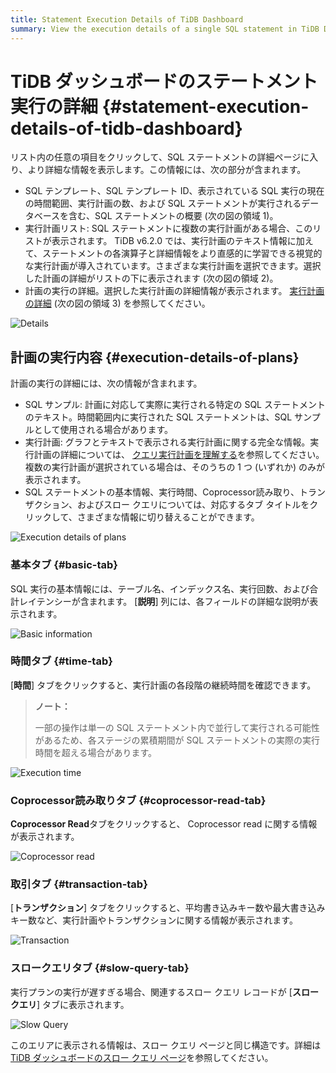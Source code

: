 ```yaml
---
title: Statement Execution Details of TiDB Dashboard
summary: View the execution details of a single SQL statement in TiDB Dashboard.
---
```


# TiDB ダッシュボードのステートメント実行の詳細 {#statement-execution-details-of-tidb-dashboard}

リスト内の任意の項目をクリックして、SQL ステートメントの詳細ページに入り、より詳細な情報を表示します。この情報には、次の部分が含まれます。

-   SQL テンプレート、SQL テンプレート ID、表示されている SQL 実行の現在の時間範囲、実行計画の数、および SQL ステートメントが実行されるデータベースを含む、SQL ステートメントの概要 (次の図の領域 1)。
-   実行計画リスト: SQL ステートメントに複数の実行計画がある場合、このリストが表示されます。 TiDB v6.2.0 では、実行計画のテキスト情報に加えて、ステートメントの各演算子と詳細情報をより直感的に学習できる視覚的な実行計画が導入されています。さまざまな実行計画を選択できます。選択した計画の詳細がリストの下に表示されます (次の図の領域 2)。
-   計画の実行の詳細。選択した実行計画の詳細情報が表示されます。 [実行計画の詳細](#execution-details-of-plans) (次の図の領域 3) を参照してください。

![Details](https://download.pingcap.com/images/docs/dashboard/dashboard-statement-detail-v620.png)

## 計画の実行内容 {#execution-details-of-plans}

計画の実行の詳細には、次の情報が含まれます。

-   SQL サンプル: 計画に対応して実際に実行される特定の SQL ステートメントのテキスト。時間範囲内に実行された SQL ステートメントは、SQL サンプルとして使用される場合があります。
-   実行計画: グラフとテキストで表示される実行計画に関する完全な情報。実行計画の詳細については、 [クエリ実行計画を理解する](/explain-overview.md)を参照してください。複数の実行計画が選択されている場合は、そのうちの 1 つ (いずれか) のみが表示されます。
-   SQL ステートメントの基本情報、実行時間、Coprocessor読み取り、トランザクション、およびスロー クエリについては、対応するタブ タイトルをクリックして、さまざまな情報に切り替えることができます。

![Execution details of plans](https://download.pingcap.com/images/docs/dashboard/dashboard-statement-plans-detail.png)

### 基本タブ {#basic-tab}

SQL 実行の基本情報には、テーブル名、インデックス名、実行回数、および合計レイテンシーが含まれます。 [**説明**] 列には、各フィールドの詳細な説明が表示されます。

![Basic information](https://download.pingcap.com/images/docs/dashboard/dashboard-statement-plans-basic.png)

### 時間タブ {#time-tab}

[**時間**] タブをクリックすると、実行計画の各段階の継続時間を確認できます。

> **ノート：**
>
> 一部の操作は単一の SQL ステートメント内で並行して実行される可能性があるため、各ステージの累積期間が SQL ステートメントの実際の実行時間を超える場合があります。

![Execution time](https://download.pingcap.com/images/docs/dashboard/dashboard-statement-plans-time.png)

### Coprocessor読み取りタブ {#coprocessor-read-tab}

**Coprocessor Read**タブをクリックすると、 Coprocessor read に関する情報が表示されます。

![Coprocessor read](https://download.pingcap.com/images/docs/dashboard/dashboard-statement-plans-cop-read.png)

### 取引タブ {#transaction-tab}

[**トランザクション**] タブをクリックすると、平均書き込みキー数や最大書き込みキー数など、実行計画やトランザクションに関する情報が表示されます。

![Transaction](https://download.pingcap.com/images/docs/dashboard/dashboard-statement-plans-transaction.png)

### スロークエリタブ {#slow-query-tab}

実行プランの実行が遅すぎる場合、関連するスロー クエリ レコードが [**スロー クエリ**] タブに表示されます。

![Slow Query](https://download.pingcap.com/images/docs/dashboard/dashboard-statement-plans-slow-queries.png)

このエリアに表示される情報は、スロー クエリ ページと同じ構造です。詳細は[TiDB ダッシュボードのスロー クエリ ページ](/dashboard/dashboard-slow-query.md)を参照してください。
